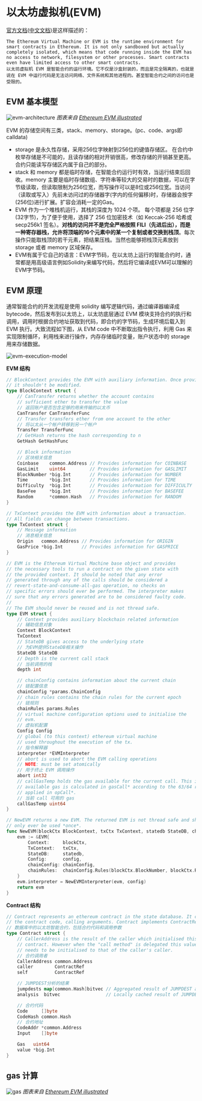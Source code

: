 # 以太坊虚拟机(EVM)

[官方文档](https://docs.soliditylang.org/en/v0.8.15/introduction-to-smart-contracts.html#overview)([中文文档](https://learnblockchain.cn/docs/solidity/introduction-to-smart-contracts.html#id11))是这样描述的：

```
The Ethereum Virtual Machine or EVM is the runtime environment for smart contracts in Ethereum. It is not only sandboxed but actually completely isolated, which means that code running inside the EVM has no access to network, filesystem or other processes. Smart contracts even have limited access to other smart contracts.
以太坊虚拟机 EVM 是智能合约的运行环境。它不仅是沙盒封装的，而且是完全隔离的，也就是说在 EVM 中运行代码是无法访问网络、文件系统和其他进程的。甚至智能合约之间的访问也是受限的。
```

## EVM 基本模型

![evm-architecture](./assets/02001.evm-architecture.png)  *图表来自 [Ethereum EVM illustrated](https://takenobu-hs.github.io/downloads/ethereum_evm_illustrated.pdf)*



EVM 的存储空间有三类，stack、memory、storage。(pc、code、args即calldata)

- storage 是永久性存储，采用256位字映射到256位的键值存储区。 在合约中枚举存储是不可能的，且读存储的相对开销很高，修改存储的开销甚至更高。合约只能读写存储区内属于自己的部分。
- stack 和 memory 都是临时存储，在智能合约运行时有效，当运行结束后回收。memory 主要是临时存储数组、字符串等较大的交易时的数据，可以在字节级读取，但读取限制为256位宽，而写操作可以是8位或256位宽。当访问（读取或写入）先前未访问过的存储器字(字内的任何偏移)时，存储器会按字(256位)进行扩展。扩容会消耗一定的Gas。
- EVM 作为一个堆栈机运行，其栈的深度为 1024 个项。 每个项都是 256 位字(32字节)，为了便于使用，选择了 256 位加密技术（如 Keccak-256 哈希或 secp256k1 签名）。**对栈的访问并不是完全严格按照 FILI（先进后出），而是一种寄存器栈，允许将顶端的16个元素中的某一个复制或者交换到栈顶**。每次操作只能取栈顶的若干元素，把结果压栈。当然也能够把栈顶元素放到 storage 或者 memory 区域保存。
- EVM有属于它自己的语言：EVM字节码，在以太坊上运行的智能合约时，通常都是用高级语言例如Solidity来编写代码，然后将它编译成EVM可以理解的EVM字节码。

## EVM 原理

通常智能合约的开发流程是使用 solidity 编写逻辑代码，通过编译器编译成 bytecode，然后发布到以太坊上，以太坊底层通过 EVM 模块支持合约的执行和调用，调用时根据合约地址获取到代码，即合约的字节码，生成环境后载入到 EVM 执行。大致流程如下图，从 EVM code 中不断取出指令执行，利用 Gas 来实现限制循环，利用栈来进行操作，内存存储临时变量，账户状态中的 storage 用来存储数据。

![evm-execution-model](./assets/evm-execution-model.png)



**EVM 结构**


```go
// BlockContext provides the EVM with auxiliary information. Once provided
// it shouldn't be modified.
type BlockContext struct {
	// CanTransfer returns whether the account contains
	// sufficient ether to transfer the value
    // 返回账户是否包含足够的用来传输的以太币
	CanTransfer CanTransferFunc
	// Transfer transfers ether from one account to the other
    // 将以太从一个帐户转移到另一个帐户
	Transfer TransferFunc
	// GetHash returns the hash corresponding to n
	GetHash GetHashFunc

	// Block information
    // 区块相关信息
	Coinbase    common.Address // Provides information for COINBASE
	GasLimit    uint64         // Provides information for GASLIMIT
	BlockNumber *big.Int       // Provides information for NUMBER
	Time        *big.Int       // Provides information for TIME
	Difficulty  *big.Int       // Provides information for DIFFICULTY
	BaseFee     *big.Int       // Provides information for BASEFEE
	Random      *common.Hash   // Provides information for RANDOM
}

// TxContext provides the EVM with information about a transaction.
// All fields can change between transactions.
type TxContext struct {
	// Message information
    // 消息相关信息
	Origin   common.Address // Provides information for ORIGIN
	GasPrice *big.Int       // Provides information for GASPRICE
}

// EVM is the Ethereum Virtual Machine base object and provides
// the necessary tools to run a contract on the given state with
// the provided context. It should be noted that any error
// generated through any of the calls should be considered a
// revert-state-and-consume-all-gas operation, no checks on
// specific errors should ever be performed. The interpreter makes
// sure that any errors generated are to be considered faulty code.
//
// The EVM should never be reused and is not thread safe.
type EVM struct {
	// Context provides auxiliary blockchain related information
	// 辅助信息对象
	Context BlockContext
	TxContext
	// StateDB gives access to the underlying state
	// 为EVM提供StateDB相关操作
	StateDB StateDB
	// Depth is the current call stack
	// 当前调用的栈
	depth int

	// chainConfig contains information about the current chain
	// 链配置信息
	chainConfig *params.ChainConfig
	// chain rules contains the chain rules for the current epoch
	// 链规则
	chainRules params.Rules
	// virtual machine configuration options used to initialise the
	// evm.
	// 虚拟机配置
	Config Config
	// global (to this context) ethereum virtual machine
	// used throughout the execution of the tx.
	// 指令解释器
	interpreter *EVMInterpreter
	// abort is used to abort the EVM calling operations
	// NOTE: must be set atomically
	// 用于终止 EVM 调用操作
	abort int32
	// callGasTemp holds the gas available for the current call. This is needed because the
	// available gas is calculated in gasCall* according to the 63/64 rule and later
	// applied in opCall*.
	// 当前 call 可用的 gas
	callGasTemp uint64
}

// NewEVM returns a new EVM. The returned EVM is not thread safe and should
// only ever be used *once*.
func NewEVM(blockCtx BlockContext, txCtx TxContext, statedb StateDB, chainConfig *params.ChainConfig, config Config) *EVM {
	evm := &EVM{
		Context:     blockCtx,
		TxContext:   txCtx,
		StateDB:     statedb,
		Config:      config,
		chainConfig: chainConfig,
		chainRules:  chainConfig.Rules(blockCtx.BlockNumber, blockCtx.Random != nil),
	}
	evm.interpreter = NewEVMInterpreter(evm, config)
	return evm
}
```

**Contract 结构**

```go
// Contract represents an ethereum contract in the state database. It contains
// the contract code, calling arguments. Contract implements ContractRef
// 数据库中的以太坊智能合约，包括合约代码和调用参数
type Contract struct {
	// CallerAddress is the result of the caller which initialised this
	// contract. However when the "call method" is delegated this value
	// needs to be initialised to that of the caller's caller.
	// 合约调用者
	CallerAddress common.Address
	caller        ContractRef
	self          ContractRef

	// JUMPDEST分析的结果
	jumpdests map[common.Hash]bitvec // Aggregated result of JUMPDEST analysis.
	analysis  bitvec                 // Locally cached result of JUMPDEST analysis

	// 合约代码
	Code     []byte
	CodeHash common.Hash
	// 合约地址
	CodeAddr *common.Address
	Input    []byte

	Gas   uint64
	value *big.Int
}
```

## gas 计算

![gas](./assets/02002.gas.png)  *图表来自 [Ethereum EVM illustrated](https://takenobu-hs.github.io/downloads/ethereum_evm_illustrated.pdf)*
